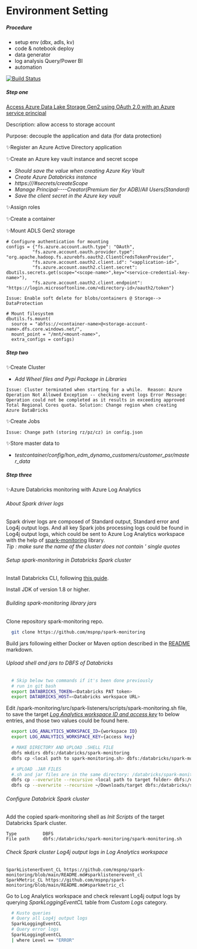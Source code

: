 # Environment Setting
##### _Procedure_
- setup env (dbx, adls, kv)
- code & notebook deploy
- data generator
- log analysis Query/Power BI 
- automation

[![Build Status](https://travis-ci.org/joemccann/dillinger.svg?branch=master)](https://travis-ci.org/joemccann/dillinger)
##### _Step one_
[Access Azure Data Lake Storage Gen2 using OAuth 2.0 with an Azure service principal](https://docs.microsoft.com/en-us/azure/databricks/data/data-sources/azure/adls-gen2/azure-datalake-gen2-sp-access)

Description:  allow access to storage account

Purpose:  decouple the application and data (for data protection)


✨Register an Azure Active Directory application

  ✨Create an Azure key vault instance and secret scope
  - *Should save the value when creating Azure Key Vault*
  - *Create Azure Databricks instance*
 - *https://<per-workspace-url>/#secrets/createScope*
  - *Manage Principal----Creator(Premium tier for ADB)/All Users(Standard)*
- *Save the client secret in the Azure key vault*

✨Assign roles
  
  ✨Create a container
  
✨Mount ADLS Gen2 storage
```
# Configure authentication for mounting
configs = {"fs.azure.account.auth.type": "OAuth",
          "fs.azure.account.oauth.provider.type": "org.apache.hadoop.fs.azurebfs.oauth2.ClientCredsTokenProvider",
          "fs.azure.account.oauth2.client.id": "<application-id>",
          "fs.azure.account.oauth2.client.secret": dbutils.secrets.get(scope="<scope-name>",key="<service-credential-key-name>"),
          "fs.azure.account.oauth2.client.endpoint": "https://login.microsoftonline.com/<directory-id>/oauth2/token"}
```
`Issue: Enable soft delete for blobs/containers @ Storage--> DataProtection`
```
# Mount filesystem
dbutils.fs.mount(
  source = "abfss://<container-name>@<storage-account-name>.dfs.core.windows.net/",
  mount_point = "/mnt/<mount-name>",
  extra_configs = configs)
```
##### _Step two_
✨Create Cluster
- *Add Wheel files and Pypi Package in Libraries*
  
 `Issue: Cluster terminated when starting for a while. 
  Reason: Azure Operation Not Allowed Exception -- checking event logs
  Error Message: Operation could not be completed as it results in exceeding approved Total Regional Cores quota.
  Solution: Change region when creating Azure DataBricks`

✨Create Jobs
  
 `Issue: Change path (storing rz/pz/cz) in config.json  `
  
✨Store  master data  to
- *testcontainer/config/hon_edm_dynamo_customers/customer_psr/master_data*
  
##### _Step three_
✨Azure Databricks monitoring with Azure Log Analytics
  ###### _About Spark driver logs_

Spark driver logs are composed of Standard output, Standard error and Log4j output logs.
And all key Spark jobs processing logs could be found in Log4j output logs, which could be sent to Azure Log Analytics workspace with the help of [spark-monitoring](https://github.com/mspnp/spark-monitoring) library.   
_Tip : make sure the name of the cluster does not contain ' single quotes_
###### _Setup spark-monitoring in Databricks Spark cluster_
Install Databricks CLI, following [this guide](https://docs.microsoft.com/en-us/azure/databricks/dev-tools/cli/).

Install JDK of version 1.8 or higher.

###### _Building spark-monitoring library jars_
Clone repository spark-monitoring repo.
```sh
  git clone https://github.com/mspnp/spark-monitoring
```
Build jars following either Docker or Maven option described in the [README](https://github.com/mspnp/spark-monitoring/blob/main/README.md#build-the-azure-databricks-monitoring-library) markdown.

###### _Upload shell and jars to DBFS of Databricks_
  ```sh
    # Skip below two commands if it's been done previously
    # run in git bash
    export DATABRICKS_TOKEN=<Databricks PAT token>
    export DATABRICKS_HOST=<Databricks workspace URL>
  ```
Edit /spark-monitoring/src/spark-listeners/scripts/spark-monitoring.sh file, to save the target [_Log Analytics workspace ID and access key_](https://docs.microsoft.com/en-us/azure/azure-monitor/agents/agent-windows#workspace-id-and-key) to below entries, and those two values could be found here.
  ```sh
    export LOG_ANALYTICS_WORKSPACE_ID={workspace ID}
    export LOG_ANALYTICS_WORKSPACE_KEY={access key}
  ```
  ```sh
    # MAKE DIRECTORY AND UPLOAD .SHELL FILE
    dbfs mkdirs dbfs:/databricks/spark-monitoring 
    dbfs cp <local path to spark-monitoring.sh> dbfs:/databricks/spark-monitoring/spark-monitoring.sh
  ```
  ```sh
    # UPLOAD .JAR FILES
    #.sh and jar files are in the same directory: /databricks/spark-monitoring/ 
    dbfs cp --overwrite --recursive <local path to target folder> dbfs:/databricks/spark-monitoring/ 
    dbfs cp --overwrite --recursive ~/Downloads/target dbfs:/databricks/spark-monitoring/
  ```
###### _Configure Databrick Spark cluster_
Add the copied spark-monitoring shell as _Init Scripts_ of the target Databricks Spark cluster. 
```  
Type          DBFS 
File path     dbfs:/databricks/spark-monitoring/spark-monitoring.sh    
``` 
  
###### _Check Spark cluster Log4j output logs in Log Analytics workspace_
    SparkListenerEvent_CL https://github.com/mspnp/spark-monitoring/blob/main/README.md#sparklistenerevent_cl
    SparkMetric_CL https://github.com/mspnp/spark-monitoring/blob/main/README.md#sparkmetric_cl
Go to Log Analytics workspace and check relevant Log4j output logs by querying _SparkLoggingEventCL_ table from _Custom Logs_ category.
```sh
  # Kusto queries
  # Query all Log4j output logs
  SparkLoggingEventCL
  # Query error logs
  SparkLoggingEventCL
  | where Level == "ERROR"
  ```

